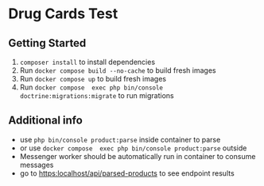 # Drug Cards Test
## Getting Started

1. `composer install` to install dependencies
2. Run `docker compose build --no-cache` to build fresh images
3. Run `docker compose up` to build fresh images
4. Run `docker compose  exec php bin/console doctrine:migrations:migrate` to run migrations

## Additional info

* use `php bin/console product:parse` inside container to parse
* or use `docker compose  exec php bin/console product:parse` outside
* Messenger worker should be automatically run in container to consume messages
* go to <https:localhost/api/parsed-products> to see endpoint results
